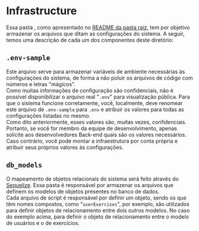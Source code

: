 # Infrastructure
Essa pasta , como apresentado no [README da pasta raiz](https://github.com/Pe-Guedss/AcadGame/blob/main/server/README.md), tem por objetivo armazenar os arquivos que ditam as configurações do sistema. A seguir, temos uma descrição de cada um dos componentes deste diretório:

## ```.env-sample```
Este arquivo serve para armazenar variáveis de ambiente necessárias às configurações do sistema, de forma a não poluir os arquivos de código com números e letras "mágicos".  
Como muitas informações de configuração são confidenciais, não é possível disponibilizar o arquivo real "```.env```" para visualização pública. Para que o sistema funcione corretamente, você, localmente, deve renomear este arquivo de ```.env-sample``` para ```.env``` e atribuir os valores para todas as configurações listadas no mesmo.  
Como dito anteriormente, esses valores são, muitas vezes, confidenciais. Portanto, se você for membro da equipe de desenvolvimento, apenas solicite aos desenvolvedores Back-end quais são os valores necessários. Caso contrário, você pode montar a infraestrutura por conta própria e atribuir seus próprios valores às configurações.

## ```db_models```
O mapeamento de objetos relacionais do sistema será feito através do [Sequelize](https://sequelize.org/). Essa pasta é responsável por armazenar os arquivos que definem os modelos de objetos presentes no banco de dados.  
Cada arquivo de script é responsável por definir um objeto, sendo os que têm nomes compostos, como "```userExercises```", por exemplo, são utilizados para definir objetos de relacionamento entre dois outros modelos. No caso do exemplo acima, para definir o objeto de relacionamento entre o modelo de usuários e o de exercícios.